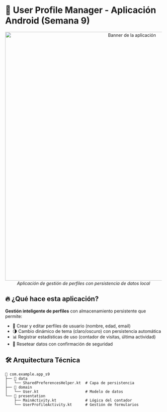 
# 🚀 User Profile Manager - Aplicación Android (Semana 9)

<div align="center">
  <img src="screenshots/app_banner.png" width="800" alt="Banner de la aplicación">
  <br>
  <em>Aplicación de gestión de perfiles con persistencia de datos local</em>
</div>

## 🔥 ¿Qué hace esta aplicación?
**Gestión inteligente de perfiles** con almacenamiento persistente que permite:

- 📝 Crear y editar perfiles de usuario (nombre, edad, email)
- 🌗 Cambio dinámico de tema (claro/oscuro) con persistencia automática
- 📊 Registrar estadísticas de uso (contador de visitas, última actividad)
- 🔄 Resetear datos con confirmación de seguridad

## 🛠️ Arquitectura Técnica
```plaintext
📂 com.example.app_s9
├── 📁 data
│   └── SharedPreferencesHelper.kt  # Capa de persistencia
├── 📁 domain
│   └── User.kt                     # Modelo de datos
└── 📁 presentation
    ├── MainActivity.kt             # Lógica del contador
    └── UserProfileActivity.kt      # Gestión de formularios
